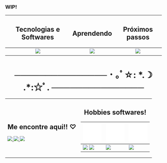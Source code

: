 ### WIP!

<table align="center">
  <thead>
    <tr>
      <th style="text-align:center;"><h2> Tecnologias e Softwares </h2></th>
      <th style="text-align:center;"><h2> Aprendendo </h2></th>
      <th style="text-align:center;"><h2> Próximos passos </h2></th>
    </tr>
  </thead>
  <tbody>
    <tr>
      <td align="center">
        <a href="https://skillicons.dev">
          <img src="https://skillicons.dev/icons?i=html,css,cpp,php,mysql,obsidian,notion,vscode&perline=3&theme=light" width="200" />
        </a>
      </td>
      <td align="center">
        <a href="https://skillicons.dev">
          <img src="https://skillicons.dev/icons?i=git,github,figma,js&perline=3&theme=light" width="200" />
        </a>
      </td>
      <td align="center">
        <a href="https://skillicons.dev">
          <img src="https://skillicons.dev/icons?i=androidstudio,kotlin,nodejs,py,sass&perline=3&theme=light" width="200"  />
        </a>
      </td>
    </tr>
  </tbody>
</table>



<h1 align="center"> ─────────────── ･ ｡ﾟ☆: *.☽ .*:☆ﾟ. ─────────────── </h1>



<table align="center">
  <tr>
    <!-- Coluna da esquerda -->
    <td  width="50%">
      <h2 align="center" > Me encontre aqui!! ♡︎ </h2>
      <a href="https://discord.com/users/560628140473581569" target="_blank">
        <img src="https://skillicons.dev/icons?i=discord&theme=light" width="65">
      </a>
      <a href="mailto:marianalima.developer@gmail.com">
        <img src="https://skillicons.dev/icons?i=gmail&theme=light" width="65">
      </a>
      <a href="https://instagram.com/marianalima.dev" target="_blank">
        <img src="https://skillicons.dev/icons?i=instagram&theme=light" width="65">
      </a>
    </td>
  <!-- Coluna da direita -->
    <td align="center" width="50%">
      <h2>Hobbies softwares!</h2>
      <table>
        <thead>
          <tr>
            <th><img src="iconizer-camera-fill.svg" width="60"> </th>
            <th><img src="iconizer-palette2.svg" width="60"></th>
            <th><img src="iconizer-brush.svg" width="60"></th>
          </tr>
        </thead>
        <tbody>
          <tr>
            <td><img src="https://img.shields.io/badge/Adobe%20Lightroom-31A8FF.svg?style=for-the-badge&logo=Adobe%20Lightroom&logoColor=white" width="200"> 
            <a href="https://instagram.com/marianalima.jpg" target="_blank">
                <img src="https://skillicons.dev/icons?i=instagram&theme=light" width="40">
            </a>
            </td>
            <td><img src="https://img.shields.io/badge/Canva-%2300C4CC.svg?style=for-the-badge&logo=Canva&logoColor=white" width="120"></td>
            <td><img src="https://img.shields.io/badge/ClipStudioPaint-%23CFD3D3.svg?style=for-the-badge&logo=ClipStudioPaint&logoColor=white" width="200"></td>
          </tr>
        </tbody>
      </table>
    </td>
  </tr>
</table>
